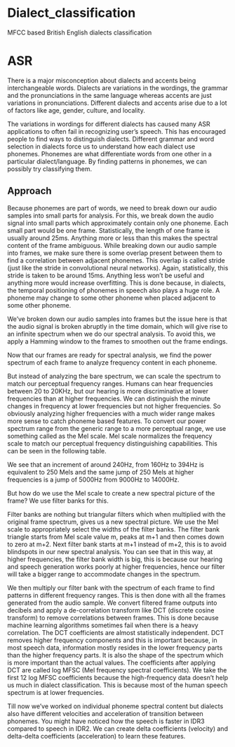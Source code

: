 # Dialect_classification
MFCC based British English dialects classification

# ASR
There is a major misconception about dialects and accents being interchangeable words. Dialects are variations in the wordings, the grammar and the pronunciations in the same language whereas accents are just variations in pronunciations. Different dialects and accents arise due to a lot of factors like age, gender, culture, and locality. 

The variations in wordings for different dialects has caused many ASR applications to often fail in recognizing user’s speech. This has encouraged people to find ways to distinguish dialects. Different grammar and word selection in dialects force us to understand how each dialect use phonemes.  Phonemes are what differentiate words from one other in a particular dialect/language. By finding patterns in phonemes, we can possibly try classifying them. 

## Approach
Because phonemes are part of words, we need to break down our audio samples into small parts for analysis. For this, we break down the audio signal into small parts which approximately contain only one phoneme. Each small part would be one frame. Statistically, the length of one frame is usually around 25ms. Anything more or less than this makes the spectral content of the frame ambiguous. While breaking down our audio sample into frames, we make sure there is some overlap present between them to find a correlation between adjacent phonemes. This overlap is called stride (just like the stride in convolutional neural networks). Again, statistically, this stride is taken to be around 15ms. Anything less won’t be useful and anything more would increase overfitting. This is done because, in dialects, the temporal positioning of phonemes in speech also plays a huge role. A phoneme may change to some other phoneme when placed adjacent to some other phoneme. 

We’ve broken down our audio samples into frames but the issue here is that the audio signal is broken abruptly in the time domain, which will give rise to an infinite spectrum when we do our spectral analysis. To avoid this, we apply a Hamming window to the frames to smoothen out the frame endings. 

Now that our frames are ready for spectral analysis, we find the power spectrum of each frame to analyze frequency content in each phoneme. 

But instead of analyzing the bare spectrum, we can scale the spectrum to match our perceptual frequency ranges. Humans can hear frequencies between 20 to 20KHz, but our hearing is more discriminative at lower frequencies than at higher frequencies. We can distinguish the minute changes in frequency at lower frequencies but not higher frequencies. So obviously analyzing higher frequencies with a much wider range makes more sense to catch phoneme based features. To convert our power spectrum range from the generic range to a more perceptual range, we use something called as the Mel scale. Mel scale normalizes the frequency scale to match our perceptual frequency distinguishing capabilities. This can be seen in the following table. 

We see that an increment of around 240Hz, from 160Hz to 394Hz is equivalent to 250 Mels and the same jump of 250 Mels at higher frequencies is a jump of 5000Hz from 9000Hz to 14000Hz. 

But how do we use the Mel scale to create a new spectral picture of the frame? We use filter banks for this. 

Filter banks are nothing but triangular filters which when multiplied with the original frame spectrum, gives us a new spectral picture. We use the Mel scale to appropriately select the widths of the filter banks. The filter bank triangle starts from Mel scale value m, peaks at m+1 and then comes down to zero at m+2. Next filter bank starts at m+1 instead of m+2, this is to avoid blindspots in our new spectral analysis. You can see that in this way, at higher frequencies, the filter bank width is big, this is because our hearing and speech generation works poorly at higher frequencies, hence our filter will take a bigger range to accommodate changes in the spectrum. 

We then multiply our filter bank with the spectrum of each frame to find patterns in different frequency ranges. This is then done with all the frames generated from the audio sample. We convert filtered frame outputs into decibels and apply a de-correlation transform like DCT (discrete cosine transform) to remove correlations between frames. This is done because machine learning algorithms sometimes fail when there is a heavy correlation. The DCT coefficients are almost statistically independent. DCT removes higher frequency components and this is important because, in most speech data, information mostly resides in the lower frequency parts than the higher frequency parts. It is also the shape of the spectrum which is more important than the actual values. The coefficients after applying DCT are called log MFSC (Mel frequency spectral coefficients). We take the first 12 log MFSC coefficients because the high-frequency data doesn’t help us much in dialect classification. This is because most of the human speech spectrum is at lower frequencies. 

Till now we’ve worked on individual phoneme spectral content but dialects also have different velocities and acceleration of transition between phonemes. You might have noticed how the speech is faster in IDR3 compared to speech in IDR2. We can create delta coefficients (velocity) and delta-delta coefficients (acceleration) to learn these features. 
